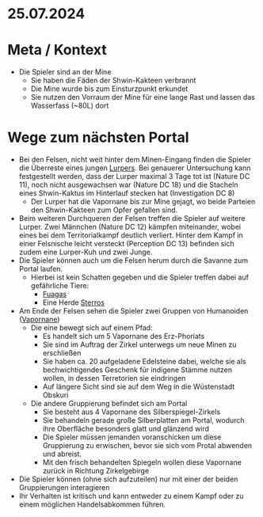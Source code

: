 # 25.07.2024

# Meta / Kontext
* Die Spieler sind an der Mine
    * Sie haben die Fäden der Shwin-Kakteen verbrannt
    * Die Mine wurde bis zum Einsturzpunkt erkundet
    * Sie nutzen den Vorraum der Mine für eine lange Rast und lassen das Wasserfass (~80L) dort

# Wege zum nächsten Portal
* Bei den Felsen, nicht weit hinter dem Minen-Eingang finden die Spieler die Überreste eines jungen [Lurpers](/content/Himmelskoerper_/Aridess/Fauna_/Lurper/DnD-5e_Fauna_-Blatt.md). Bei genauerer Untersuchung kann festgestellt werden, dass der Lurper maximal 3 Tage tot ist (Nature DC 11), noch nicht ausgewachsen war (Nature DC 18) und die Stacheln eines Shwin-Kaktus im Hinterlauf stecken hat (Investigation DC 8)
    * Der Lurper hat die Vapornane bis zur Mine gejagt, wo beide Parteien den Shwin-Kakteen zum Opfer gefallen sind.
* Beim weiteren Durchqueren der Felsen treffen die Spieler auf weitere Lurper. Zwei Männchen (Nature DC 12) kämpfen miteinander, wobei eines bei dem Territorialkampf deutlich verliert. Hinter dem Kampf in einer Felsnische leicht versteckt (Perception DC 13) befinden sich zudem eine Lurper-Kuh und zwei Junge.
* Die Spieler können auch um die Felsen herum durch die Savanne zum Portal laufen.
    * Hierbei ist kein Schatten gegeben und die Spieler treffen dabei auf gefährliche Tiere:
        * [Fuagas](/content/Himmelskoerper_/Aridess/Fauna_/Fuaga/index.md)
        * Eine Herde [Sterros](/content/Himmelskoerper_/Aridess/Fauna_/Sterros/index.md)
* Am Ende der Felsen sehen die Spieler zwei Gruppen von Humanoiden ([Vapornane](/content/Volk_/Vapornane/index.md))
    * Die eine bewegt sich auf einem Pfad:
        * Es handelt sich um 5 Vapornane des Erz-Phoriats
        * Sie sind im Auftrag der Zirkel unterwegs um neue Minen zu erschließen
        * Sie haben ca. 20 aufgeladene Edelsteine dabei, welche sie als bechwichtigendes Geschenk für indigene Stämme nutzen wollen, in dessen Terretorien sie eindringen
        * Auf längere Sicht sind sie auf dem Weg in die Wüstenstadt Obskuri
    * Die andere Gruppierung befindet sich am Portal
        * Sie besteht aus 4 Vapornane des Silberspiegel-Zirkels
        * Sie behandeln gerade große Silberplatten am Portal, wodurch ihre Oberfläche besonders glatt und glänzend wird
        * Die Spieler müssen jemanden voranschicken um diese Gruppierung zu erwischen, bevor sie sich vom Protal abwenden und abreist.
        * Mit den frisch behandelten Spiegeln wollen diese Vapornane zurück in Richtung Zirkelgebirge
* Die Spieler können (ohne sich aufzuteilen) nur mit einer der beiden Gruppierungen interagieren
* Ihr Verhalten ist kritisch und kann entweder zu einem Kampf oder zu einem möglichen Handelsabkommen führen.
